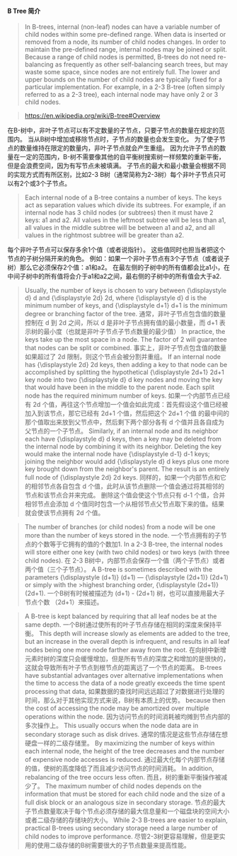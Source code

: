 
#### B Tree 简介

>In B-trees, internal (non-leaf) nodes can have a variable number of child nodes within some pre-defined range. 
>When data is inserted or removed from a node, its number of child nodes changes. 
>In order to maintain the pre-defined range, internal nodes may be joined or split. 
>Because a range of child nodes is permitted, B-trees do not need re-balancing as frequently as other self-balancing search trees, 
>but may waste some space, since nodes are not entirely full. 
>The lower and upper bounds on the number of child nodes are typically fixed for a particular implementation. 
>For example, in a 2-3 B-tree (often simply referred to as a 2-3 tree), each internal node may have only 2 or 3 child nodes.

>https://en.wikipedia.org/wiki/B-tree#Overview

在B-树中，非叶子节点可以有不定数量的子节点，只要子节点的数量在规定的范围内。
当从B树中增加或移除节点时，子节点的数量也会发生变化。
为了使子节点的数量维持在限定的数量内，非叶子节点就会产生重组。
因为允许子节点的数量在一定的范围内，B-树不需要像其他的自平衡树搜索树一样频繁的重新平衡，但是会浪费空间，因为有写节点未被填满。
子节点的最大和最小数量会根据不同的实现方式而有所区别，比如2-3 B树（通常简称为2-3树）每个非叶子节点只可以有2个或3个子节点。

>Each internal node of a B-tree contains a number of keys. 
>The keys act as separation values which divide its subtrees. 
>For example, if an internal node has 3 child nodes (or subtrees) then it must have 2 keys: a1 and a2. 
>All values in the leftmost subtree will be less than a1, all values in the middle subtree will be between a1 and a2, 
>and all values in the rightmost subtree will be greater than a2.

每个非叶子节点可以保存多余1个值（或者说指针）。
这些值同时也担当者把这个节点的子树分隔开来的角色。
例如：如果一个非叶子节点有3个子节点（或者说子树）那么它必须保存2个值：a1和a2。
在最左侧的子树中的所有值都会比a1小，在中间子树中的所有值将会介于a1和a2之间，最右侧的子树中的所有值会大于a2.

>Usually, the number of keys is chosen to vary between {\displaystyle d} d and {\displaystyle 2d} 2d, 
>where {\displaystyle d} d is the minimum number of keys, 
>and {\displaystyle d+1} d+1 is the minimum degree or branching factor of the tree. 
通常，非叶子节点包含值的数量控制在 d 到 2d 之间，所以 d 是非叶子节点拥有值的最小数量，而 d+1 表示树的最小度（也就是非叶子节点子节点数量的最少值）
>In practice, the keys take up the most space in a node. The factor of 2 will guarantee that nodes can be split or combined. 
事实上，非叶子节点包含值的数量如果超过了 2d 限制，则这个节点会被分割并重组。
>If an internal node has {\displaystyle 2d} 2d keys, 
>then adding a key to that node can be accomplished by splitting the hypothetical {\displaystyle 2d+1} 2d+1 key node into two 
>{\displaystyle d} d key nodes and moving the key that would have been in the middle to the parent node. 
>Each split node has the required minimum number of keys. 
如果一个内部节点已经有 2d 个值，再往这个节点增加一个值会如此完成：首先假设这个值已经被加入到该节点，那它已经有 2d+1 个值，然后把这个 2d+1 个值
的最中间的那个值取出来放到父节点中，然后剩下两个部分各有 d 个值并且各自成为父节点的一个子节点。
>Similarly, if an internal node and its neighbor each have {\displaystyle d} d keys, 
>then a key may be deleted from the internal node by combining it with its neighbor. 
>Deleting the key would make the internal node have {\displaystyle d-1} d-1 keys; 
>joining the neighbor would add {\displaystyle d} d keys plus one more key brought down from the neighbor's parent. 
>The result is an entirely full node of {\displaystyle 2d} 2d keys.
同样的，如果一个内部节点和它的相邻节点各自包含 d 个值，此时从该节点删除一个值会通过将其相邻的节点和该节点合并来完成。
删除这个值会使这个节点只有 d-1 个值，合并相邻节点会添加 d 个值同时包含一个从相邻节点父节点取下来的值。结果就会使该节点拥有 2d 个值。

>The number of branches (or child nodes) from a node will be one more than the number of keys stored in the node. 
一个节点拥有的子节点的个数等于它拥有的值的个数加1.
>In a 2-3 B-tree, the internal nodes will store either one key (with two child nodes) or two keys (with three child nodes). 
在 2-3 B树中，内部节点会保存一个值（两个子节点）或者两个值（三个子节点）。
>A B-tree is sometimes described with the parameters {\displaystyle (d+1)} (d+1) — {\displaystyle (2d+1)} (2d+1) or simply with the >highest branching order, {\displaystyle (2d+1)} (2d+1).
一个B树有时候被描述为 (d+1) - (2d+1) 树，也可以直接用最大子节点个数 （2d+1）来描述。

>A B-tree is kept balanced by requiring that all leaf nodes be at the same depth. 
一个B树通过使所有的叶子节点存储在相同的深度来保持平衡。
>This depth will increase slowly as elements are added to the tree, but an increase in the overall depth is infrequent, 
>and results in all leaf nodes being one more node farther away from the root.
在向树中新增元素时树的深度只会缓慢增加，但是所有节点的深度之和增加的是很快的，这就会导致所有叶子节点到根节点的距离远了一个节点的距离。
>B-trees have substantial advantages over alternative implementations when the time to access the data of a node greatly exceeds 
>the time spent processing that data, 
如果数据的查找时间远远超过了对数据进行处理的时间，那么对于其他实现方式来说，B树有本质上的优势。
>because then the cost of accessing the node may be amortized over multiple operations within the node. 
因为访问节点的时间消耗被均摊到节点内部的多次操作上。
>This usually occurs when the node data are in secondary storage such as disk drives. 
通常的情况是这些节点存储在想硬盘一样的二级存储里。
>By maximizing the number of keys within each internal node, 
>the height of the tree decreases and the number of expensive node accesses is reduced. 
通过最大化每个内部节点存储的值，使树的高度降低了而且减少访问节点的时间消耗。
>In addition, rebalancing of the tree occurs less often. 
而且，树的重新平衡操作被减少了。
>The maximum number of child nodes depends on the information that must be stored for each child node and 
>the size of a full disk block or an analogous size in secondary storage. 
节点的最大子节点数量取决于每个节点必须存储的最大信息量和一个磁盘块的空间大小或者二级存储的存储块的大小。
>While 2-3 B-trees are easier to explain, practical B-trees using secondary storage need a large number of 
>child nodes to improve performance.
尽管2-3树更容易理解，但是更实用的使用二级存储的B树需要很大的子节点数量来提高性能。
